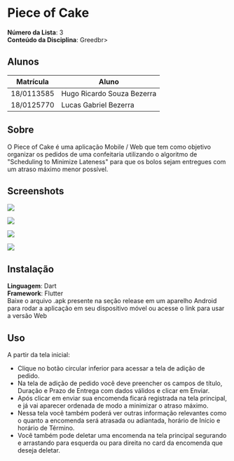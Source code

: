 # Piece of Cake

**Número da Lista**: 3<br>
**Conteúdo da Disciplina**: Greedbr>

## Alunos
|Matrícula | Aluno |
| -- | -- |
| 18/0113585  |  Hugo Ricardo Souza Bezerra |
| 18/0125770  |  Lucas Gabriel Bezerra |

## Sobre 
O Piece of Cake é uma aplicação Mobile / Web que tem como objetivo organizar os pedidos de uma confeitaria utilizando o algoritmo de "Scheduling to Minimize Lateness" para que os bolos sejam entregues com um atraso máximo menor possível.

## Screenshots

![](https://i.imgur.com/)

![](https://i.imgur.com/)

![](https://i.imgur.com/)

![](https://i.imgur.com/)

## Instalação 
**Linguagem**: Dart <br>
**Framework**: Flutter <br>
Baixe o arquivo .apk presente na seção release em um aparelho Android para rodar a aplicação em seu dispositivo móvel ou acesse o link para usar a versão Web

## Uso 
A partir da tela inicial:
- Clique no botão circular inferior para acessar a tela de adição de pedido.
- Na tela de adição de pedido você deve preencher os campos de título, Duração e Prazo de Entrega com dados válidos e clicar em Enviar.
- Após clicar em enviar sua encomenda ficará registrada na tela principal, e já vai aparecer ordenada de modo a minimizar o atraso máximo.
- Nessa tela você também poderá ver outras informação relevantes como o quanto a encomenda será atrasada ou adiantada, horário de Início e horário de Término.
- Você também pode deletar uma encomenda na tela principal segurando e arrastando para esquerda ou para direita no card da encomenda que deseja deletar.




